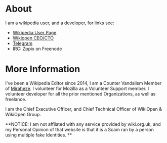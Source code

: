 # [](#About)About

I am a wikipedia user, and a developer, for links see:

* [Wikipedia User Page](http://enwp.org/User:Zppix)
* [Wikiopen CEO/CTO](https://wikiopen.tk)
* [Telegram](https://t.me/Zppix)
* IRC: Zppix on Freenode

# [](#Information)More Information

I've been a Wikipedia Editor since 2014, I am a Counter Vandalism Member of [Miraheze](https://meta.miraheze.org/wiki/User:Zppix). I volunteer for Mozilla as a Volunteer Support member. I volunteer developer for all the prior mentioned Organizations, as well as freelance.

I am the Chief Executive Officer, and Chief Technical Officer of WikiOpen & WikiOpen Group.

**NOTICE: I am not affilated with any service provided by wiki.org.uk, and my Personal Opinion of that website is that it is a Scam ran by a person using multiple fake Identities. **
